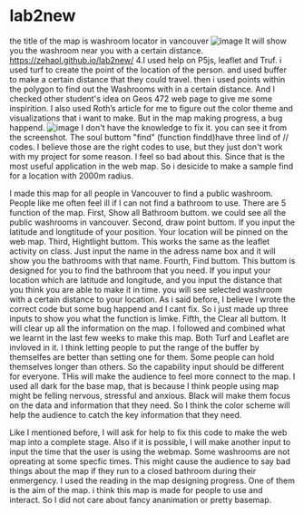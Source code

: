 # lab2new
the title of the map is washroom locator in vancouver
![image](https://user-images.githubusercontent.com/97857781/160464474-00f4499e-96bb-4f9b-9b65-b59782ceab34.png)
It will show you the washroom near you with a certain distance.
https://zehaol.github.io/lab2new/ 4.I used help on P5js, leaflet and Truf. i used turf to create the point of the location of the person. and used buffer to make a certain distance that they could travel. then i used points within the polygon to find out the Washrooms with in a certain distance. And I checked other student's idea on Geos 472 web page to give me some inspirition. I also used Roth’s article for me to figure out the color theme and visualizations that i want to make. But in the map making progress, a bug happend.
![image](https://user-images.githubusercontent.com/97857781/160464571-da42c8e2-8769-4db7-a0c7-75a95c636a88.png)
I don't have the knowledge to fix it. you can see it from the screenshot. The soul buttom "find" (function findd)have three lind of // codes. I believe those are the right codes to use, but they just don't work with my project for some reason. I feel so bad about this. Since that is the most useful application in the web map. So i desicide to make a sample find for a location with 2000m radius.

I made this map for all people in Vancouver to find a public washroom. People like me often feel ill if I can not find a bathroom to use. There are 5 function of the map. First, Show all Bathroom buttom. we could see all the public washrooms in vancouver. Second, draw point buttom. If you input the latitude and longtitude of your position. Your location will be pinned on the web map. Third, Hightlight buttom. This works the same as the leaflet activity on class. Just input the name in the adress name box and it will show you the bathrooms with that name. Fourth, Find buttom. This buttom is designed for you to find the bathroom that you need. If you input your location which are latitude and longitude, and you input the distance that you think you are able to make it in time. you will see selected washroom with a certain distance to your location. As i said before, I believe I wrote the correct code but some bug happend and I cant fix. So i just made up three inputs to show you what the function is limke. Fifth, the Clear all buttom. It will clear up all the information on the map. I followed and combined what we learnt in the last few weeks to make this map. Both Turf and Leaflet are invloved in it. I think letting people to put the range of the buffer by themselfes are better than setting one for them. Some people can hold themselves longer than others. So the capability input should be different for everyone. THis will make the audience to feel more connect to the map. I used all dark for the base map, that is because I think people using map might be felling nervous, stressful and anxious. Black will make them focus on the data and information that they need. So I think the color scheme will help the audience to catch the key information that they need.

Like I mentioned before, I will ask for help to fix this code to make the web map into a complete stage. Also if it is possible, I will make another input to input the time that the user is using the webmap. Some washrooms are not opreating at some specfic times. This might cause the audience to say bad things about the map if they run to a closed bathroom during their enmergency. I used the reading in the map designing progress. One of them is the aim of the map. i think this map is made for people to use and interact. So I did not care about fancy ananimation or pretty basemap.
